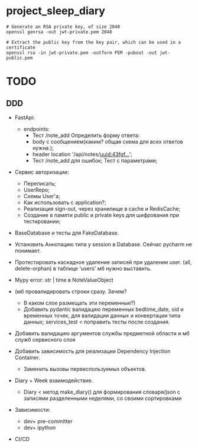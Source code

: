# project_sleep_diary

```shell
# Generate an RSA private key, of size 2048
openssl genrsa -out jwt-private.pem 2048
```

```shell
# Extract the public key from the key pair, which can be used in a certificate
openssl rsa -in jwt-private.pem -outform PEM -pubout -out jwt-public.pem
```


# TODO
## DDD
   - FastApi:
        - endpoints:
          - Тест /note_add Определить форму ответа:
          - body с сообщением(каким? общая схема для всех ответов нужна.);
          - header location '/api/notes/<uuid:43fgf...>';
          - Тест /note_add для ошибок; Тест с параметрами;
   - Сервис авторизации:
     - Переписать;
     - UserRepo;
     - Схемы User'а;
     - Как использовать с application?;
     - Реализация sign-out, через хранилище в cache и RedisCache;
     - Создание в памяти public и private keys для шифрования при тестировании;
   - BaseDatabase и тесты для FakeDatabase.
   - Установить Аннотацию типа у session в Database. Сейчас pycharm не понимает.
   - Протестировать каскадное удаление записей при удалении user. (all, 
     delete-orphan) в таблице 'users' мб нужно выставить.
   - Mypy error: str | time в NoteValueObject
   - (мб провалидировать строки сразу. Зачем? 
     - В каком слое размещать эти переменные?)
     - Добавить pydantic валидацию переменных bedtime_date, oid и временных точек,
     для валидации данных и конвертации типа данных;
     services_test < поправить тесты  после создания.
   - Добавить валидацию аргументов службы предметной области и мб служб сервисного 
слоя
   - Добавить зависимость для реализации Dependency Injection Container.
     - Заменить вызовы переиспользуемых объектов.
   - Diary + Week взаимодействие.
     - Diary < метод make_diary() для формирования словаря/json с записями
     разделенными неделями, со своими сортировками

  - Зависимости:
    - dev+ pre-committer
    - dev+ ipython

  - CI/CD
